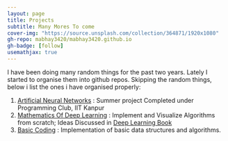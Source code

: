 ```yaml
---
layout: page
title: Projects
subtitle: Many Mores To come
cover-img: "https://source.unsplash.com/collection/364871/1920x1080"
gh-repo: mabhay3420/mabhay3420.github.io
gh-badge: [follow]
usemathjax: true
---
```


I have been doing many random things for the past two years.
Lately I started to organise them into github repos. Skipping the
random things, below i list the ones i have organised properly:

1. [Artificial Neural Networks](https://github.com/mabhay3420/Deep-learning-Projects/tree/master/Introduction_2_ANN) : Summer project Completed under Programming Club, IIT Kanpur
2. [Mathematics Of Deep Learning](https://github.com/mabhay3420/Deep-learning-Projects/tree/master/Mathematics_of_dl) : Implement and Visualize Algorithms from scratch; Ideas Discussed in [Deep Learning Book](https://www.deeplearningbook.org/)
3. [Basic Coding](https://github.com/mabhay3420/coding-basics) : Implementation of basic data structures and algorithms.